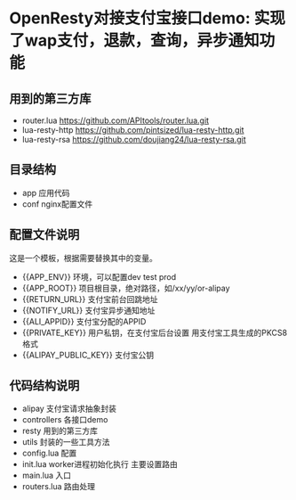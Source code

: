 # OpenResty对接支付宝接口demo: 实现了wap支付，退款，查询，异步通知功能

## 用到的第三方库
* router.lua https://github.com/APItools/router.lua.git
* lua-resty-http https://github.com/pintsized/lua-resty-http.git
* lua-resty-rsa https://github.com/doujiang24/lua-resty-rsa.git


## 目录结构
* app  应用代码
* conf nginx配置文件

## 配置文件说明
这是一个模板，根据需要替换其中的变量。
* {{APP_ENV}}       环境，可以配置dev test prod
* {{APP_ROOT}}      项目根目录，绝对路径，如/xx/yy/or-alipay
* {{RETURN_URL}}    支付宝前台回跳地址
* {{NOTIFY_URL}}    支付宝异步通知地址
* {{ALI_APPID}}     支付宝分配的APPID
* {{PRIVATE_KEY}}   用户私钥，在支付宝后台设置 用支付宝工具生成的PKCS8格式
* {{ALIPAY_PUBLIC_KEY}}     支付宝公钥

## 代码结构说明
* alipay        支付宝请求抽象封装
* controllers   各接口demo
* resty         用到的第三方库
* utils         封装的一些工具方法
* config.lua    配置
* init.lua      worker进程初始化执行 主要设置路由
* main.lua      入口
* routers.lua   路由处理
